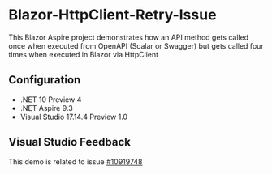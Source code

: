 # Blazor-HttpClient-Retry-Issue

This Blazor Aspire project demonstrates how an API method gets called once
when executed from OpenAPI (Scalar or Swagger) but gets called four times
when executed in Blazor via HttpClient

## Configuration
- .NET 10 Preview 4
- .NET Aspire 9.3
- Visual Studio 17.14.4 Preview 1.0

## Visual Studio Feedback
This demo is related to issue [#10919748](https://developercommunity.visualstudio.com/t/HttpClient-retries-4-times-in-Blazor-but/10919748)

